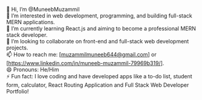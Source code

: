 👋 Hi, I’m @MuneebMuzammil
<br>
👀 I’m interested in web development, programming, and building full-stack MERN applications.
<br>
🌱 I’m currently learning React.js and aiming to become a professional MERN stack developer.
<br>
💞️ I’m looking to collaborate on front-end and full-stack web development projects.
<br>
📫 How to reach me: [muzammilmuneeb644@gmail.com] or [https://www.linkedin.com/in/muneeb-muzammil-79969b319/].
<br>
😄 Pronouns: He/Him
<br>
⚡ Fun fact: I love coding and have developed apps like a to-do list, student form, calculator, React Routing Application and Full Stack Web Developer Portfolio!
<br>

<!---
MuneebMuzammil/MuneebMuzammil is a ✨ special ✨ repository because its `README.md` (this file) appears on your GitHub profile.
You can click the Preview link to take a look at your changes.
--->
